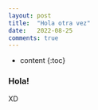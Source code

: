 ```yaml
---
layout: post
title:  "Hola otra vez"
date:   2022-08-25
comments: true
---
```


* content
{:toc}

### Hola!
XD

